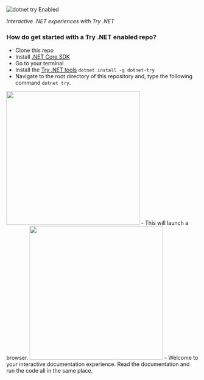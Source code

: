![dotnet try Enabled](https://img.shields.io/badge/Try_.NET-Enabled-501078.svg)

*Interactive .NET experiences with Try .NET*

### How do get started with a Try .NET enabled repo? 
- Clone this repo
- Install [.NET Core SDK]()
- Go to your terminal
- Install the [Try .NET tools]()
`dotnet install -g dotnet-try`
- Navigate to the root directory of this repository and, type the following command `dotnet try`.
<img src = https://user-images.githubusercontent.com/2546640/56854378-8b09bb80-6903-11e9-9dab-c04a5c2f50b9.gif width="350"> 
- This will launch a browser.
<img src = https://user-images.githubusercontent.com/2546640/56857198-988d6880-6938-11e9-8e37-dbeb6c821027.gif width="350">
- Welcome to your interactive documentation experience. Read the documentation and run the code all in the same place. 
